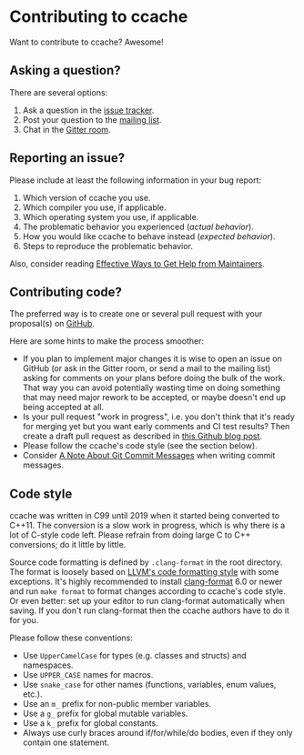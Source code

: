 # Contributing to ccache

Want to contribute to ccache? Awesome!

## Asking a question?

There are several options:

1. Ask a question in the [issue
   tracker](https://github.com/ccache/ccache/issues/new/choose).
2. Post your question to the [mailing
   list](https://lists.samba.org/mailman/listinfo/ccache/).
3. Chat in the [Gitter room](https://gitter.im/ccache/ccache).

## Reporting an issue?

Please include at least the following information in your bug report:

1. Which version of ccache you use.
2. Which compiler you use, if applicable.
3. Which operating system you use, if applicable.
4. The problematic behavior you experienced (_actual behavior_).
5. How you would like ccache to behave instead (_expected behavior_).
6. Steps to reproduce the problematic behavior.

Also, consider reading [Effective Ways to Get Help from Maintainers](
https://www.snoyman.com/blog/2017/10/effective-ways-help-from-maintainers).

## Contributing code?

The preferred way is to create one or several pull request with your
proposal(s) on [GitHub](https://github.com/ccache/ccache).

Here are some hints to make the process smoother:

* If you plan to implement major changes it is wise to open an issue on GitHub
  (or ask in the Gitter room, or send a mail to the mailing list) asking for
  comments on your plans before doing the bulk of the work. That way you can
  avoid potentially wasting time on doing something that may need major rework
  to be accepted, or maybe doesn't end up being accepted at all.
* Is your pull request "work in progress", i.e. you don't think that it's ready
  for merging yet but you want early comments and CI test results? Then create
  a draft pull request as described in [this Github blog
  post](https://github.blog/2019-02-14-introducing-draft-pull-requests/).
* Please follow the ccache's code style (see the section below).
* Consider [A Note About Git Commit
  Messages](https://tbaggery.com/2008/04/19/a-note-about-git-commit-messages.html)
  when writing commit messages.

## Code style

ccache was written in C99 until 2019 when it started being converted to C++11.
The conversion is a slow work in progress, which is why there is a lot of
C-style code left. Please refrain from doing large C to C++ conversions; do it
little by little.

Source code formatting is defined by `.clang-format` in the root directory. The
format is loosely based on [LLVM's code formatting
style](https://llvm.org/docs/CodingStandards.html) with some exceptions. It's
highly recommended to install
[clang-format](https://clang.llvm.org/docs/ClangFormat.html) 6.0 or newer and
run `make format` to format changes according to ccache's code style. Or even
better: set up your editor to run clang-format automatically when saving. If
you don't run clang-format then the ccache authors have to do it for you.

Please follow these conventions:

* Use `UpperCamelCase` for types (e.g. classes and structs) and namespaces.
* Use `UPPER_CASE` names for macros.
* Use `snake_case` for other names (functions, variables, enum values, etc.).
* Use an `m_` prefix for non-public member variables.
* Use a `g_` prefix for global mutable variables.
* Use a `k_` prefix for global constants.
* Always use curly braces around if/for/while/do bodies, even if they only
  contain one statement.
